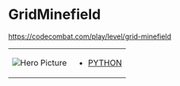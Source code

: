 # GridMinefield 

https://codecombat.com/play/level/grid-minefield
<table>
<tr>
<td>

![Hero Picture](hero.png?raw=true "Hero Picture")

</td>
<td>
<ul>
<li>

[PYTHON](GridMinefield.py)

</li>
</td>
</tr>
<table>